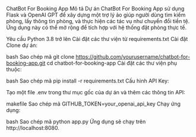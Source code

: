 ChatBot For Booking App
Mô tả
Dự án ChatBot For Booking App sử dụng Flask và OpenAI GPT để xây dựng một trợ lý ảo giúp người dùng tìm kiếm phòng, lấy thông tin phòng, và thực hiện các tác vụ như chuyển đổi tiền tệ. Ứng dụng này có thể mở rộng để tích hợp với hệ thống đặt phòng thực tế.

Yêu cầu
Python 3.8 trở lên
Cài đặt các thư viện từ requirements.txt
Cài đặt
Clone dự án:

bash
Sao chép mã
git clone https://github.com/yourusername/chatbot-for-booking-app.git
cd chatbot-for-booking-app
Cài đặt các thư viện phụ thuộc:

bash
Sao chép mã
pip install -r requirements.txt
Cấu hình API Key:

Tạo một file .env trong thư mục gốc của dự án và thêm các thông tin API:

makefile
Sao chép mã
GITHUB_TOKEN=your_openai_api_key
Chạy ứng dụng:

bash
Sao chép mã
python app.py
Ứng dụng sẽ chạy trên http://localhost:8080.
